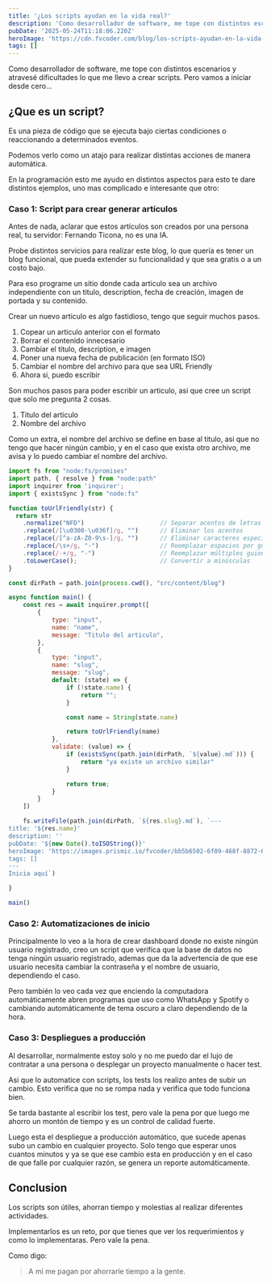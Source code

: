 ```yaml
---
title: '¿Los scripts ayudan en la vida real?'
description: 'Como desarrollador de software, me tope con distintos escenarios y atravesé dificultades lo que me llevo a crear scripts.'
pubDate: '2025-05-24T11:18:06.220Z'
heroImage: 'https://cdn.fvcoder.com/blog/los-scripts-ayudan-en-la-vida-real.webp'
tags: []
---
```

Como desarrollador de software, me tope con distintos 
escenarios y atravesé dificultades lo que me llevo a 
crear scripts. Pero vamos a iniciar desde cero...

## ¿Que es un script?
Es una pieza de código que se ejecuta bajo ciertas 
condiciones o reaccionando a determinados eventos.

Podemos verlo como un atajo para realizar distintas
acciones de manera automática.

En la programación esto me ayudo en distintos aspectos
para esto te dare distintos ejemplos, uno mas complicado
e interesante que otro:

### Caso 1: Script para crear generar artículos
Antes de nada, aclarar que estos artículos son creados
por una persona real, tu servidor: Fernando Ticona, 
no es una IA.

Probe distintos servicios para realizar este blog, lo 
que quería es tener un blog funcional, que pueda extender
su funcionalidad y que sea gratis o a un costo bajo.

Para eso programe un sitio donde cada articulo sea un
archivo independiente con un titulo, description, fecha 
de creación, imagen de portada y su contenido.

Crear un nuevo articulo es algo fastidioso, tengo 
que seguir muchos pasos.

1. Copear un articulo anterior con el formato
2. Borrar el contenido innecesario
3. Cambiar el titulo, description, e imagen
4. Poner una nueva fecha de publicación (en formato ISO)
5. Cambiar el nombre del archivo para que sea URL Friendly
6. Ahora si, puedo escribir

Son muchos pasos para poder escribir un articulo,
asi que cree un script que solo me pregunta 2 cosas.

1. Titulo del articulo
2. Nombre del archivo

Como un extra, el nombre del archivo se define en base al 
titulo, asi que no tengo que hacer ningún cambio, y en el 
caso que exista otro archivo, me avisa y lo puedo cambiar 
el nombre del archivo.

```js
import fs from "node:fs/promises"
import path, { resolve } from "node:path"
import inquirer from 'inquirer';
import { existsSync } from "node:fs"

function toUrlFriendly(str) {
  return str
    .normalize("NFD")                     // Separar acentos de letras
    .replace(/[\u0300-\u036f]/g, "")      // Eliminar los acentos
    .replace(/[^a-zA-Z0-9\s-]/g, "")      // Eliminar caracteres especiales
    .replace(/\s+/g, "-")                 // Reemplazar espacios por guiones
    .replace(/-+/g, "-")                  // Reemplazar múltiples guiones por uno
    .toLowerCase();                       // Convertir a minúsculas
}

const dirPath = path.join(process.cwd(), "src/content/blog")

async function main() {
    const res = await inquirer.prompt([
        {
            type: "input",
            name: "name",
            message: "Titulo del articulo",
        },
        {
            type: "input",
            name: "slug",
            message: "slug",
            default: (state) => {
                if (!state.name) {
                    return "";
                }

                const name = String(state.name)

                return toUrlFriendly(name)
            },
            validate: (value) => {
                if (existsSync(path.join(dirPath, `${value}.md`))) {
                    return "ya existe un archivo similar"
                }

                return true;
            }
        }
    ])

    fs.writeFile(path.join(dirPath, `${res.slug}.md`), `---
title: '${res.name}'
description: ''
pubDate: '${new Date().toISOString()}'
heroImage: 'https://images.prismic.io/fvcoder/bb5b6502-6f09-468f-8872-6e2ec5a4a3f6_blog+portadas+%282%29.png?auto=compress,format'
tags: []
---
Inicia aquí`)

}

main() 
```

### Caso 2: Automatizaciones de inicio
Principalmente lo veo a la hora de crear dashboard
donde no existe ningún usuario registrado, creo un
script que verifica que la base de datos no tenga
ningún usuario registrado, ademas que da la advertencia
de que ese usuario necesita cambiar la contraseña y
el nombre de usuario, dependiendo el caso.

Pero también lo veo cada vez que enciendo la computadora
automáticamente abren programas que uso como WhatsApp
y Spotify o cambiando automáticamente de tema oscuro a
claro dependiendo de la hora.

### Caso 3: Despliegues a producción
Al desarrollar, normalmente estoy solo y no me puedo
dar el lujo de contratar a una persona o desplegar
un proyecto manualmente o hacer test.

Asi que lo automatice con scripts, los tests los realizo
antes de subir un cambio. Esto verifica que no se rompa nada
y verifica que todo funciona bien.

Se tarda bastante al escribir los test, pero vale la pena
por que luego me ahorro un montón de tiempo y es un control
de calidad fuerte.

Luego esta el despliegue a producción automático, que 
sucede apenas subo un cambio en cualquier proyecto. Solo
tengo que esperar unos cuantos minutos y ya se que ese cambio
esta en producción y en el caso de que falle por cualquier 
razón, se genera un reporte automáticamente.

## Conclusion
Los scripts son útiles, ahorran tiempo y molestias al 
realizar diferentes actividades.

Implementarlos es un reto, por que tienes que ver los
requerimientos y como lo implementaras. Pero vale la 
pena.

Como digo:
> A mi me pagan por ahorrarle tiempo a la gente.


